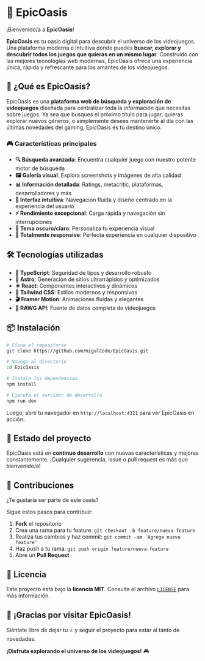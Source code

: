 # 🌴 EpicOasis

¡Bienvenido/a a **EpicOasis**!

**EpicOasis** es tu oasis digital para descubrir el universo de los videojuegos. Una plataforma moderna e intuitiva donde puedes **buscar, explorar y descubrir todos los juegos que quieras en un mismo lugar**. Construido con las mejores tecnologías web modernas, EpicOasis ofrece una experiencia única, rápida y refrescante para los amantes de los videojuegos.

## 🚀 ¿Qué es EpicOasis?

EpicOasis es una **plataforma web de búsqueda y exploración de videojuegos** diseñada para centralizar toda la información que necesitas sobre juegos. Ya sea que busques el próximo título para jugar, quieras explorar nuevos géneros, o simplemente desees mantenerte al día con las últimas novedades del gaming, EpicOasis es tu destino único.

### 🎮 Características principales

- **🔍 Búsqueda avanzada**: Encuentra cualquier juego con nuestro potente motor de búsqueda
- **🖼️ Galería visual**: Explora screenshots y imágenes de alta calidad
- **📊 Información detallada**: Ratings, metacritic, plataformas, desarrolladores y más
- **🎯 Interfaz intuitiva**: Navegación fluida y diseño centrado en la experiencia del usuario
- **⚡ Rendimiento excepcional**: Carga rápida y navegación sin interrupciones
- **🌙 Tema oscuro/claro**: Personaliza tu experiencia visual
- **📱 Totalmente responsive**: Perfecta experiencia en cualquier dispositivo

## 🛠️ Tecnologías utilizadas

- **🔷 TypeScript**: Seguridad de tipos y desarrollo robusto
- **🚀 Astro**: Generación de sitios ultrarrápidos y optimizados
- **⚛️ React**: Componentes interactivos y dinámicos
- **🎨 Tailwind CSS**: Estilos modernos y responsivos
- **🎬 Framer Motion**: Animaciones fluidas y elegantes
- **🔗 RAWG API**: Fuente de datos completa de videojuegos

## 📦 Instalación

```bash
# Clona el repositorio
git clone https://github.com/migulCode/EpicOasis.git

# Navega al directorio
cd EpicOasis

# Instala las dependencias
npm install

# Ejecuta el servidor de desarrollo
npm run dev
```

Luego, abre tu navegador en `http://localhost:4321` para ver EpicOasis en acción.

## 🚧 Estado del proyecto

EpicOasis está en **continuo desarrollo** con nuevas características y mejoras constantemente. ¡Cualquier sugerencia, issue o pull request es más que bienvenido/a!

## 🤝 Contribuciones

¿Te gustaría ser parte de este oasis?

Sigue estos pasos para contribuir:

1. **Fork** el repositorio
2. Crea una rama para tu feature: `git checkout -b feature/nueva-feature`
3. Realiza tus cambios y haz commit: `git commit -am 'Agrega nueva feature'`
4. Haz push a tu rama: `git push origin feature/nueva-feature`
5. Abre un **Pull Request**

## 📄 Licencia

Este proyecto está bajo la **licencia MIT**. Consulta el archivo [`LICENSE`](./LICENSE) para más información.

## 🎉 ¡Gracias por visitar EpicOasis!

Siéntete libre de dejar tu ⭐ y seguir el proyecto para estar al tanto de novedades.

**¡Disfruta explorando el universo de los videojuegos!** 🎮
